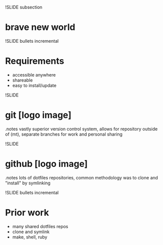 !SLIDE subsection
# brave new world #

!SLIDE bullets incremental

# Requirements

* accessible anywhere
* shareable
* easy to install/update

!SLIDE

# git [logo image]

.notes vastly superior version control system, allows for repository outside of (mt), separate branches for work and personal sharing

!SLIDE

# github [logo image]

.notes lots of dotfiles repositories, common methodology was to clone and "install" by symlinking

!SLIDE bullets incremental

# Prior work

* many shared dotfiles repos
* clone and symlink
* make, shell, ruby
